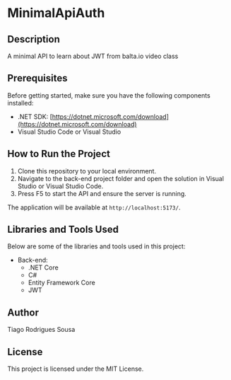 # MinimalApiAuth

## Description
A minimal API to learn about JWT from balta.io video class

## Prerequisites

Before getting started, make sure you have the following components installed:

- .NET SDK: [https://dotnet.microsoft.com/download](https://dotnet.microsoft.com/download)
- Visual Studio Code or Visual Studio

## How to Run the Project

1. Clone this repository to your local environment.
2. Navigate to the back-end project folder and open the solution in Visual Studio or Visual Studio Code.
3. Press F5 to start the API and ensure the server is running.

The application will be available at `http://localhost:5173/`. 

## Libraries and Tools Used

Below are some of the libraries and tools used in this project:

- Back-end:
  - .NET Core
  - C#
  - Entity Framework Core
  - JWT

## Author

Tiago Rodrigues Sousa

## License

This project is licensed under the MIT License.
